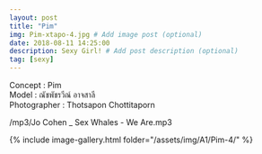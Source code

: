 ```yaml
---
layout: post
title: "Pim"
img: Pim-xtapo-4.jpg # Add image post (optional)
date: 2018-08-11 14:25:00
description: Sexy Girl! # Add post description (optional)
tag: [sexy]
---
```

Concept : Pim  
Model : ณัชพัชรวีณ์ อาจสาลี  
Photographer : Thotsapon Chottitaporn                   

/mp3/Jo Cohen _ Sex Whales - We Are.mp3

{% include image-gallery.html folder="/assets/img/A1/Pim-4/" %}
